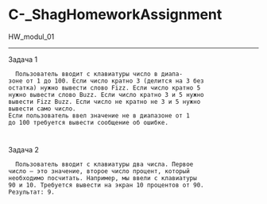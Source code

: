 # C-_ShagHomeworkAssignment
 HW_modul_01
 _____
  Задача 1
 
      Пользователь вводит с клавиатуры число в диапа-
    зоне от 1 до 100. Если число кратно 3 (делится на 3 без
    остатка) нужно вывести слово Fizz. Если число кратно 5
    нужно вывести слово Buzz. Если число кратно 3 и 5 нужно
    вывести Fizz Buzz. Если число не кратно не 3 и 5 нужно
    вывести само число.
    Если пользователь ввел значение не в диапазоне от 1
    до 100 требуется вывести сообщение об ошибке.
#
 Задача 2

      Пользователь вводит с клавиатуры два числа. Первое
    число — это значение, второе число процент, который
    необходимо посчитать. Например, мы ввели с клавиатуры
    90 и 10. Требуется вывести на экран 10 процентов от 90.
    Результат: 9.
